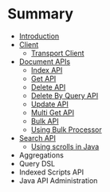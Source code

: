 # Summary

* [Introduction](README.md)
* [Client](client.md)
  * [Transport Client](client/transport-client.md)
* [Document APIs](document-apis.md)
  * [Index API](document-apis/index-api.md)
  * [Get API](document-apis/get-api.md)
  * [Delete API](document-apis/delete-api.md)
  * [Delete By Query API](document-apis/delete-by-query-api.md)
  * [Update API](document-apis/update-api.md)
  * [Multi Get API](document-apis/multi-get-api.md)
  * [Bulk API](document-apis/bulk-api.md)
  * [Using Bulk Processor](document-apis/using-bulk-processor.md)
* [Search API](search-api.md)
  * [Using scrolls in Java](search-api/using-scrolls-in-java.md)
* Aggregations
* Query DSL
* Indexed Scripts API
* Java API Administration

